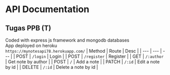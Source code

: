 # API Documentation

## Tugas PPB (T)
Coded with express js framework and mongodb databases <br />
App deployed on heroku <br />
```https://mynotesapi78.herokuapp.com/```
| Method  | Route | Desc  |
| --- | --- | --- |
| POST  | ```/login```  |  Login  |
| POST  | ```/register``` | Register  |
| GET   | ```/:author```  | Get note by author  |
| POST  | ```/``` | Add a note  |
| PATCH | ```/:id```  | Edit a note by id |
| DELETE  | ```/:id```  | Delete a note by id |
